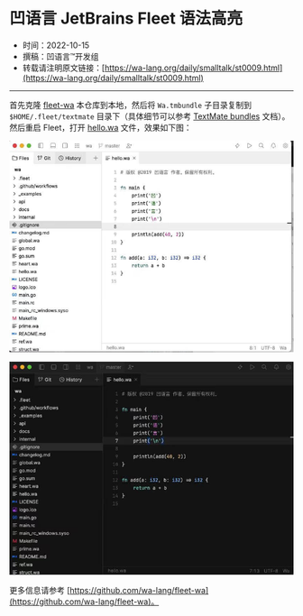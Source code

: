 # 凹语言 JetBrains Fleet 语法高亮

- 时间：2022-10-15
- 撰稿：凹语言™开发组
- 转载请注明原文链接：[https://wa-lang.org/daily/smalltalk/st0009.html](https://wa-lang.org/daily/smalltalk/st0009.html)

---

首先克隆 [fleet-wa](https://github.com/wa-lang/fleet-wa) 本仓库到本地，然后将 `Wa.tmbundle` 子目录复制到 `$HOME/.fleet/textmate` 目录下（具体细节可以参考 [TextMate bundles](https://www.jetbrains.com/help/fleet/textmate.html) 文档）。然后重启 Fleet，打开 [hello.wa](hello.wa) 文件，效果如下图：

![](/st0009-01.jpg)

![](/st0009-02.jpg)


更多信息请参考 [https://github.com/wa-lang/fleet-wa](https://github.com/wa-lang/fleet-wa)。
